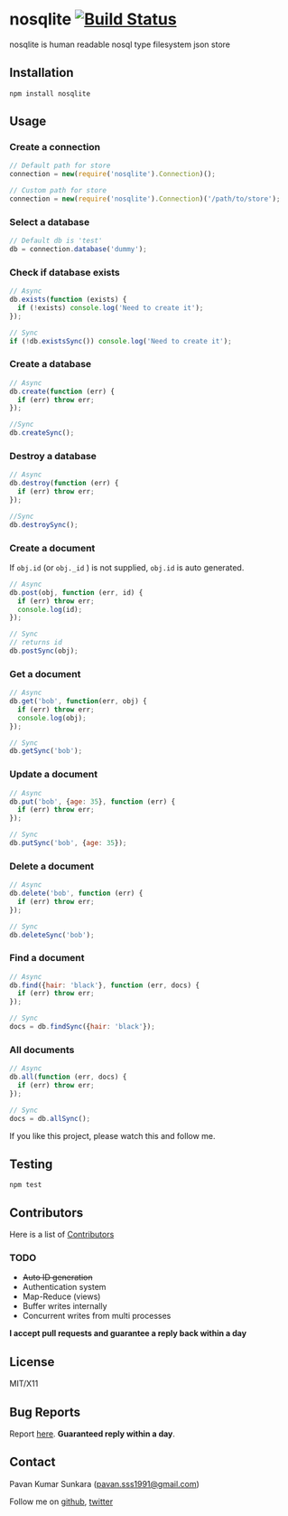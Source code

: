 # nosqlite [![Build Status](https://secure.travis-ci.org/pksunkara/nosqlite.png)](http://travis-ci.org/pksunkara/nosqlite)

nosqlite is human readable nosql type filesystem json store

## Installation
```
npm install nosqlite
```

## Usage

### Create a connection

```js
// Default path for store
connection = new(require('nosqlite').Connection)();

// Custom path for store
connection = new(require('nosqlite').Connection)('/path/to/store');
```

### Select a database

```js
// Default db is 'test'
db = connection.database('dummy');
```

### Check if database exists

```js
// Async
db.exists(function (exists) {
  if (!exists) console.log('Need to create it');
});

// Sync
if (!db.existsSync()) console.log('Need to create it');
```

### Create a database

```js
// Async
db.create(function (err) {
  if (err) throw err;
});

//Sync
db.createSync();
```

### Destroy a database

```js
// Async
db.destroy(function (err) {
  if (err) throw err;
});

//Sync
db.destroySync();
```

### Create a document

If `obj.id` (or `obj._id` ) is not supplied, `obj.id` is auto generated.

```js
// Async
db.post(obj, function (err, id) {
  if (err) throw err;
  console.log(id);
});

// Sync
// returns id
db.postSync(obj);
```

### Get a document

```js
// Async
db.get('bob', function(err, obj) {
  if (err) throw err;
  console.log(obj);
});

// Sync
db.getSync('bob');
```

### Update a document

```js
// Async
db.put('bob', {age: 35}, function (err) {
  if (err) throw err;
});

// Sync
db.putSync('bob', {age: 35});
```

### Delete a document

```js
// Async
db.delete('bob', function (err) {
  if (err) throw err;
});

// Sync
db.deleteSync('bob');
```

### Find a document

```js
// Async
db.find({hair: 'black'}, function (err, docs) {
  if (err) throw err;
});

// Sync
docs = db.findSync({hair: 'black'});
```

### All documents

```js
// Async
db.all(function (err, docs) {
  if (err) throw err;
});

// Sync
docs = db.allSync();
```

If you like this project, please watch this and follow me.

## Testing
```
npm test
```

## Contributors
Here is a list of [Contributors](http://github.com/pksunkara/nosqlite/contributors)

### TODO

- ~~Auto ID generation~~
- Authentication system
- Map-Reduce (views)
- Buffer writes internally
- Concurrent writes from multi processes

__I accept pull requests and guarantee a reply back within a day__

## License
MIT/X11

## Bug Reports
Report [here](http://github.com/pksunkara/nosqlite/issues). __Guaranteed reply within a day__.

## Contact
Pavan Kumar Sunkara (pavan.sss1991@gmail.com)

Follow me on [github](https://github.com/users/follow?target=pksunkara), [twitter](http://twitter.com/pksunkara)
